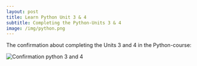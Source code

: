 ```yaml
---
layout: post
title: Learn Python Unit 3 & 4
subtitle: Completing the Python-Units 3 & 4
image: /img/python.png
---
```


The confirmation about completing the Units 3 and 4 in the Python-course:

![Confirmation python 3 and 4](\cleeb94.github.io\img\Python_Unit_3_and_4.png "Confirmation")

